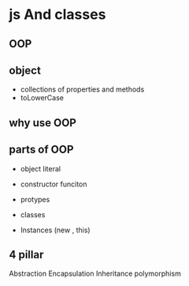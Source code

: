 # js And classes

## OOP

## object
- collections of properties and methods
- toLowerCase

## why use OOP


## parts of OOP
- object literal

- constructor funciton 
- protypes
- classes
- Instances (new , this)


## 4 pillar

Abstraction
Encapsulation
Inheritance
polymorphism


